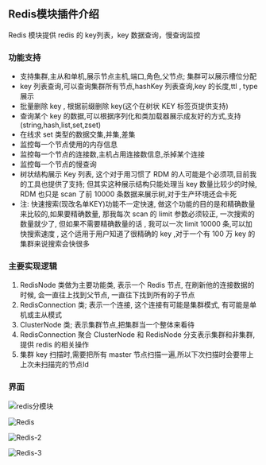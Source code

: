 ## Redis模块插件介绍 

Redis 模块提供 redis 的 key列表，key 数据查询，慢查询监控

### 功能支持

* 支持集群,主从和单机,展示节点主机,端口,角色,父节点; 集群可以展示槽位分配 
* key 列表查询,可以查询集群所有节点,hashKey 列表查询,key 的长度,ttl , type 展示
* 批量删除 key , 根据前缀删除 key(这个在树状 KEY 标签页提供支持)
* 查询某个 key 的数据,可以根据序列化和类加载器展示成友好的方式,支持(string,hash,list,set,zset)
* 在线求 set 类型的数据交集,并集,差集
* 监控每一个节点使用的内存信息
* 监控每一个节点的连接数,主机占用连接数信息,杀掉某个连接
* 监控每一个节点的慢查询
* 树状结构展示 Key 列表, 这个对于用习惯了 RDM 的人可能是个必须项,目前我的工具也提供了支持; 但其实这种展示结构只能处理当 key 数量比较少的时候, RDM 也只是 scan 了前 10000 条数据来展示树,对于生产环境还会卡死
* 注: 快速搜索(现改名单KEY)功能不一定快速, 做这个功能的目的是和精确数量来比较的,如果要精确数量,
那我每次 scan 的 limit 参数必须较正, 一次搜索的数量就少了, 但如果不需要精确数量的话 , 我可以一次 limit 10000 条,可以加快搜索速度 , 
这个适用于用户知道了很精确的 key ,对于一个有 100 万 key 的集群来说搜索会快很多

### 主要实现逻辑
1. RedisNode 类做为主要功能类, 表示一个 Redis 节点, 在刷新他的连接数据的时候, 会一直往上找到父节点, 一直往下找到所有的子节点
2. RedisConnection 类; 表示一个连接, 这个连接有可能是集群模式, 有可能是单机或主从模式
3. ClusterNode 类; 表示集群节点,把集群当一个整体来看待
4. RedisConnection 聚合 ClusterNode 和 RedisNode 分支表示集群和非集群,提供 redis 的相关操作
5. 集群 key 扫描时,需要把所有 master 节点扫描一遍,所以下次扫描时会要带上上次未扫描完的节点Id 

### 界面

![redis分模块](http://pic.yupoo.com/sanri1993/a79dec14/f353f7d9.png)

![Redis](http://pic.yupoo.com/sanri1993/12057b1b/87719dca.png)

![Redis-2](http://pic.yupoo.com/sanri1993/c8184c61/e5b8a764.png)

![Redis-3](http://pic.yupoo.com/sanri1993/e4214600/55f375bc.png)
